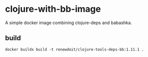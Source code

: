 # clojure-with-bb-image

A simple docker image combining clojure-deps and babashka.

## build

`docker buildx build -t renewdoit/clojure-tools-deps-bb:1.11.1 .`
